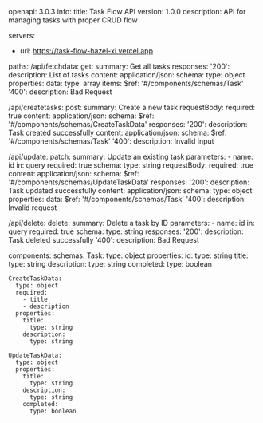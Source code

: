 openapi: 3.0.3
info:
  title: Task Flow API
  version: 1.0.0
  description: API for managing tasks with proper CRUD flow

servers:
  - url: https://task-flow-hazel-xi.vercel.app

paths:
  /api/fetchdata:
    get:
      summary: Get all tasks
      responses:
        '200':
          description: List of tasks
          content:
            application/json:
              schema:
                type: object
                properties:
                  data:
                    type: array
                    items:
                      $ref: '#/components/schemas/Task'
        '400':
          description: Bad Request

  /api/createtasks:
    post:
      summary: Create a new task
      requestBody:
        required: true
        content:
          application/json:
            schema:
              $ref: '#/components/schemas/CreateTaskData'
      responses:
        '200':
          description: Task created successfully
          content:
            application/json:
              schema:
                $ref: '#/components/schemas/Task'
        '400':
          description: Invalid input

  /api/update:
    patch:
      summary: Update an existing task
      parameters:
        - name: id
          in: query
          required: true
          schema:
            type: string
      requestBody:
        required: true
        content:
          application/json:
            schema:
              $ref: '#/components/schemas/UpdateTaskData'
      responses:
        '200':
          description: Task updated successfully
          content:
            application/json:
              schema:
                type: object
                properties:
                  data:
                    $ref: '#/components/schemas/Task'
        '400':
          description: Invalid request

  /api/delete:
    delete:
      summary: Delete a task by ID
      parameters:
        - name: id
          in: query
          required: true
          schema:
            type: string
      responses:
        '200':
          description: Task deleted successfully
        '400':
          description: Bad Request

components:
  schemas:
    Task:
      type: object
      properties:
        id:
          type: string
        title:
          type: string
        description:
          type: string
        completed:
          type: boolean

    CreateTaskData:
      type: object
      required:
        - title
        - description
      properties:
        title:
          type: string
        description:
          type: string

    UpdateTaskData:
      type: object
      properties:
        title:
          type: string
        description:
          type: string
        completed:
          type: boolean
